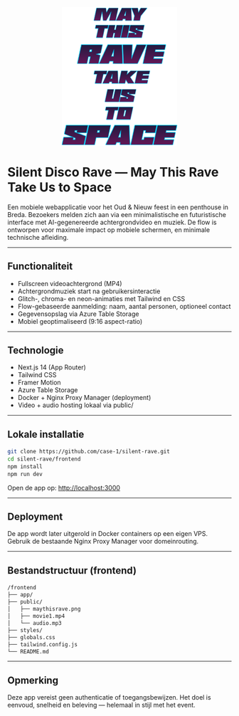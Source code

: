 <p align="center">
  <img src="public/maythisrave.png" alt="May This Rave Logo" width="260" />
</p>

# Silent Disco Rave — May This Rave Take Us to Space

Een mobiele webapplicatie voor het Oud & Nieuw feest in een penthouse in Breda. Bezoekers melden zich aan via een minimalistische en futuristische interface met AI-gegenereerde achtergrondvideo en muziek. De flow is ontworpen voor maximale impact op mobiele schermen, en minimale technische afleiding.

---

## Functionaliteit

- Fullscreen videoachtergrond (MP4)
- Achtergrondmuziek start na gebruikersinteractie
- Glitch-, chroma- en neon-animaties met Tailwind en CSS
- Flow-gebaseerde aanmelding: naam, aantal personen, optioneel contact
- Gegevensopslag via Azure Table Storage
- Mobiel geoptimaliseerd (9:16 aspect-ratio)

---

## Technologie

- Next.js 14 (App Router)
- Tailwind CSS
- Framer Motion
- Azure Table Storage
- Docker + Nginx Proxy Manager (deployment)
- Video + audio hosting lokaal via public/

---

## Lokale installatie

```bash
git clone https://github.com/case-1/silent-rave.git
cd silent-rave/frontend
npm install
npm run dev
```

Open de app op: [http://localhost:3000](http://localhost:3000)

---

## Deployment

De app wordt later uitgerold in Docker containers op een eigen VPS. Gebruik de bestaande Nginx Proxy Manager voor domeinrouting.

---

## Bestandstructuur (frontend)

```
/frontend
├── app/
├── public/
│   ├── maythisrave.png
│   ├── movie1.mp4
│   └── audio.mp3
├── styles/
├── globals.css
├── tailwind.config.js
└── README.md
```

---

## Opmerking

Deze app vereist geen authenticatie of toegangsbewijzen. Het doel is eenvoud, snelheid en beleving — helemaal in stijl met het event.

